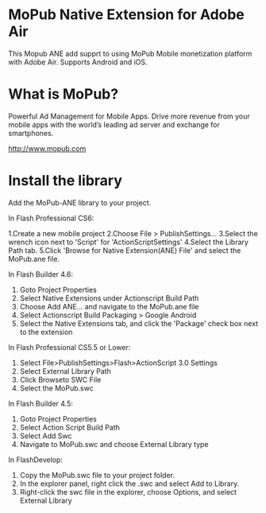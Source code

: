 MoPub Native Extension for Adobe Air
=========

This Mopub ANE add supprt to using MoPub Mobile monetization platform with Adobe Air. Supports Android and iOS.

What is MoPub?
=========
Powerful Ad Management for Mobile Apps. Drive more revenue from your mobile apps with the world’s leading ad server and exchange for smartphones.

http://www.mopub.com

Install the library
=========

Add the MoPub-ANE library to your project.

In Flash Professional CS6:

  1.Create a new mobile project
  2.Choose File > PublishSettings... 
  3.Select the wrench icon next to 'Script' for 'ActionScriptSettings' 
  4.Select the Library Path tab. 
  5.Click 'Browse for Native Extension(ANE) File' and select the MoPub.ane file. 

In Flash Builder 4.6:

  1. Goto Project Properties
  2. Select Native Extensions under Actionscript Build Path
  3. Choose Add ANE... and navigate to the MoPub.ane file 
  4. Select Actionscript Build Packaging > Google Android
  5. Select the Native Extensions tab, and click the 'Package' check box next to the extension

In Flash Professional CS5.5 or Lower:

  1. Select File>PublishSettings>Flash>ActionScript 3.0 Settings 
  2. Select External Library Path
  3. Click Browseto SWC File
  4. Select the MoPub.swc

In Flash Builder 4.5:

  1. Goto Project Properties
  2. Select Action Script Build Path
  3. Select Add Swc
  4. Navigate to MoPub.swc and choose External Library type

In FlashDevelop:

  1. Copy the MoPub.swc file to your project folder.
  2. In the explorer panel, right click the .swc and select Add to Library.
  3. Right-click the swc file in the explorer, choose Options, and select External Library